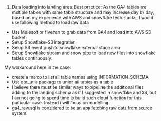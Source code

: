 1. Data loading into landing area:
Best practice:
As the GA4 tables are multiple tables with same table structure and may increase day by day, based on my experience with AWS and snowflake tech stacks, I would use following method to load raw data:
- Use Mulesoft or fivetran to grab data from GA4 and load into AWS S3 bucket;
- Setup Snowflake-S3 integration
- Setup S3 event push to snowflake external stage area
- Setup Snowflake stream and snow pipe to load new files into snowflake tables continuously.


My workaround here in the case:
- create a marco to list all table names using INFORMATION_SCHEMA
- Use dbt_utils package to union all tables as a table
- I believe there must be similar ways to pipeline the additional files adding to the landing schema as if I suggested in snowflake and S3, but I am not going to spend time to build such cloud function for this particular case. Instead i will focus on modelling.
- ga4_raw.sql is considered to be an app fetching raw data from source system.